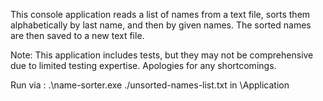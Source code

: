 This console application reads a list of names from a text file, sorts them alphabetically by last name, and then by given names. The sorted names are then saved to a new text file.

Note: This application includes tests, but they may not be comprehensive due to limited testing expertise. Apologies for any shortcomings.

Run via : .\name-sorter.exe ./unsorted-names-list.txt in \Application
